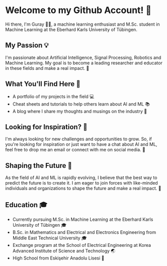 # Welcome to my Github Account! 🚀

Hi there, I'm Guray 🙋‍♂️, a machine learning enthusiast and M.Sc. student in Machine Learning at the Eberhard Karls University of Tübingen.

## My Passion 💡
I'm passionate about Artificial Intelligence, Signal Processing, Robotics and Machine Learning. My goal is to become a leading researcher and educator in these fields and make a real impact. 🚀

## What You'll Find Here 🔎
- A portfolio of my projects in the field 💻
- Cheat sheets and tutorials to help others learn about AI and ML 📚
- A blog where I share my thoughts and musings on the industry 💭

## Looking for Inspiration? 🤔
I'm always looking for new challenges and opportunities to grow. So, if you're looking for inspiration or just want to have a chat about AI and ML, feel free to drop me an email or connect with me on social media. 💬

## Shaping the Future 🔮
As the field of AI and ML is rapidly evolving, I believe that the best way to predict the future is to create it. I am eager to join forces with like-minded individuals and organizations to shape the future and make a real impact. 🌟

## Education 🎓
- Currently pursuing M.Sc. in Machine Learning at the Eberhard Karls University of Tübingen 🎓
- B.Sc. in Mathematics and Electrical and Electronics Engineering from Middle East Technical University 🎓
- Exchange program at the School of Electrical Engineering at Korea Advanced Institute of Science and Technology 🌏
- High School from Eskişehir Anadolu Lisesi 🏫
